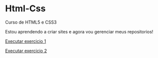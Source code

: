 # Html-Css
 Curso de HTML5 e CSS3

Estou aprendendo a criar sites e agora vou gerenciar meus repositorios!

<a href="https://eduardorodrigues123.github.io/Html-Css/exercicios/exercicio1/index.html">Executar exercicio 1</a>

<a href="https://eduardorodrigues123.github.io/Html-Css/exercicios/exercicio2/index.html">Executar exercicio 2</a>